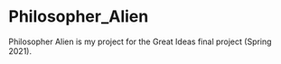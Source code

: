 # Philosopher_Alien
Philosopher Alien is my project for the Great Ideas final project (Spring 2021).
